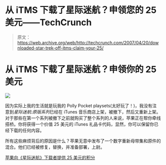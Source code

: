 # 从 iTMS 下载了星际迷航？申领您的 25 美元——TechCrunch

> 原文：<https://web.archive.org/web/http://techcrunch.com/2007/04/20/downloaded-star-trek-off-itms-claim-your-25/>

# 从 iTMS 下载了星际迷航？申领你的 25 美元

![](img/e492186f3f0c69effd53eacb2db09af1.png)

因为实际上我的生活就是玩我的 Polly Pocket playsets(太好玩了！)，我没有注意到*星际迷航:原版系列*已经在 iTunes 音乐商店上架，被撤下，然后又重新上架。对于那些在第一个系列被撤下之前就购买了整个系列的人来说，苹果正在帮你牵线搭桥。你将获得一个价值 25 美元的 iTunes 礼品卡代码，显然，你可以保留你已经下载的任何内容。

所有这些麻烦背后的原因是什么？苹果无意中发布了一个数字重新母带集和原件的混合。他们已经被修复，替换，并准备部署，上尉。

[苹果向《星际迷航》下载者提供 25 美元的积分](https://web.archive.org/web/20210224234126/http://ilounge.com/index.php/news/comments/apple-offers-25-credit-to-star-trek-downloaders/)